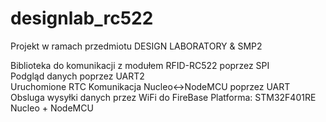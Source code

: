 # designlab_rc522

Projekt w ramach przedmiotu DESIGN LABORATORY & SMP2


Biblioteka do komunikacji z modułem RFID-RC522 poprzez SPI  
Podgląd danych poprzez UART2                                                                                                        
Uruchomione RTC
Komunikacja Nucleo<->NodeMCU poprzez UART
Obsluga wysyłki danych przez WiFi do FireBase
Platforma: STM32F401RE Nucleo  +  NodeMCU         

